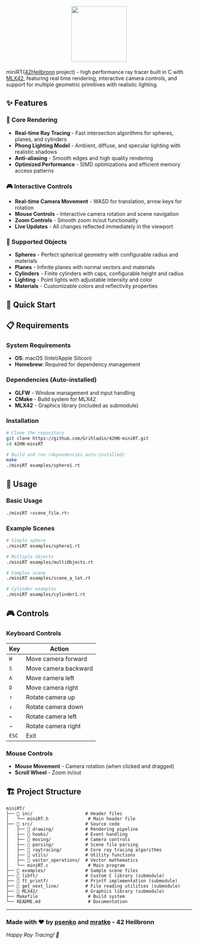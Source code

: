<div align="center">

# <img src="https://github.com/Grihladin/42-project-badges/blob/main/badges/minirte.png" width="150" height="150"> 

</div>

miniRT([42Heilbronn](https://www.42heilbronn.de/en/) project) - high performance ray tracer built in C with [MLX42](https://github.com/codam-coding-college/MLX42), featuring real time rendering, interactive camera controls, and support for multiple geometric primitives with realistic lighting.

## ✨ Features

### 🎯 Core Rendering
- **Real-time Ray Tracing** - Fast intersection algorithms for spheres, planes, and cylinders
- **Phong Lighting Model** - Ambient, diffuse, and specular lighting with realistic shadows
- **Anti-aliasing** - Smooth edges and high quality rendering
- **Optimized Performance** - SIMD optimizations and efficient memory access patterns

### 🎮 Interactive Controls
- **Real-time Camera Movement** - WASD for translation, arrow keys for rotation
- **Mouse Controls** - Interactive camera rotation and scene navigation
- **Zoom Controls** - Smooth zoom in/out functionality
- **Live Updates** - All changes reflected immediately in the viewport

### 🎨 Supported Objects
- **Spheres** - Perfect spherical geometry with configurable radius and materials
- **Planes** - Infinite planes with normal vectors and materials
- **Cylinders** - Finite cylinders with caps, configurable height and radius
- **Lighting** - Point lights with adjustable intensity and color
- **Materials** - Customizable colors and reflectivity properties

## 🚀 Quick Start

## 📋 Requirements

### System Requirements
- **OS**: macOS (Intel/Apple Silicon)
- **Homebrew**: Required for dependency management

### Dependencies (Auto-installed)
- **GLFW** - Window management and input handling
- **CMake** - Build system for MLX42
- **MLX42** - Graphics library (included as submodule)

### Installation
```bash
# Clone the repository
git clone https://github.com/Grihladin/42HN-miniRT.git
cd 42HN-miniRT

# Build and run (dependencies auto-installed)
make
./miniRT examples/sphere1.rt
```

## 🎯 Usage

### Basic Usage
```bash
./miniRT <scene_file.rt>
```

### Example Scenes
```bash
# Simple sphere
./miniRT examples/sphere1.rt

# Multiple objects
./miniRT examples/multiObjects.rt

# Complex scene
./miniRT examples/scene_a_lot.rt

# Cylinder examples
./miniRT examples/cylinder1.rt
```

## 🎮 Controls

### Keyboard Controls
| Key | Action |
|-----|--------|
| `W` | Move camera forward |
| `S` | Move camera backward |
| `A` | Move camera left |
| `D` | Move camera right |
| `↑` | Rotate camera up |
| `↓` | Rotate camera down |
| `←` | Rotate camera left |
| `→` | Rotate camera right |
| `ESC` | Exit |

### Mouse Controls
- **Mouse Movement** - Camera rotation (when clicked and dragged)
- **Scroll Wheel** - Zoom in/out

## 🏗️ Project Structure

```
miniRT/
├── 📁 inc/                    # Header files
│   └── miniRT.h               # Main header file
├── 📁 src/                    # Source code
│   ├── 📁 drawing/            # Rendering pipeline
│   ├── 📁 hooks/              # Event handling
│   ├── 📁 moving/             # Camera controls
│   ├── 📁 parsing/            # Scene file parsing
│   ├── 📁 raytracing/         # Core ray tracing algorithms
│   ├── 📁 utils/              # Utility functions
│   ├── 📁 vector_operations/  # Vector mathematics
│   └── miniRT.c               # Main program
├── 📁 examples/               # Sample scene files
├── 📁 libft/                  # Custom C library (submodule)
├── 📁 ft_printf/              # Printf implementation (submodule)
├── 📁 get_next_line/          # File reading utilities (submodule)
├── 📁 MLX42/                  # Graphics library (submodule)
├── Makefile                   # Build system
└── README.md                  # Documentation
```
---

### Made with ❤️ by [psenko](https://github.com/plavik) and [mratke](https://github.com/Grihladin) - 42 Heilbronn

*Happy Ray Tracing! 🚀*

